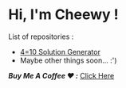 # Hi, I'm Cheewy !

List of repositories :
- <a href="https://github.com/CheewyOFF/fourequalsten_hint" target="_blank">4=10 Solution Generator</a>
- Maybe other things soon... :')

***Buy Me A Coffee ♥ :*** [Click Here](https://www.buymeacoffee.com/CheewyOFF)